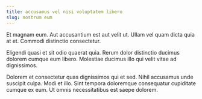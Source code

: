 ```yaml
---
title: accusamus vel nisi voluptatem libero
slug: nostrum eum
---
```


Et magnam eum. Aut accusantium est aut velit ut. Ullam vel quam dicta quia at et. Commodi distinctio consectetur.

Eligendi quasi et sit odio quaerat quia. Rerum dolor distinctio ducimus dolorem cumque eum libero. Molestiae ducimus illo qui velit vitae ad dignissimos.

Dolorem et consectetur quas dignissimos qui et sed. Nihil accusamus unde suscipit culpa. Modi et illo. Sint tempora doloremque consequatur cupiditate cumque ex eum. Ut omnis necessitatibus est saepe dolorem.
